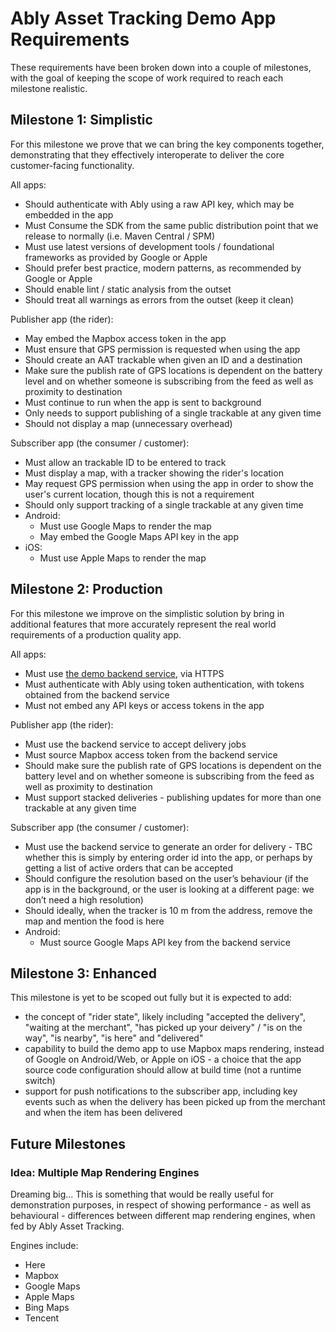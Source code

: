 # Ably Asset Tracking Demo App Requirements

These requirements have been broken down into a couple of milestones, with the goal of keeping the scope of work required to reach each milestone realistic.

## Milestone 1: Simplistic

For this milestone we prove that we can bring the key components together, demonstrating that they effectively interoperate to deliver the core customer-facing functionality.

All apps:

- Should authenticate with Ably using a raw API key, which may be embedded in the app
- Must Consume the SDK from the same public distribution point that we release to normally (i.e. Maven Central / SPM)
- Must use latest versions of development tools / foundational frameworks as provided by Google or Apple
- Should prefer best practice, modern patterns, as recommended by Google or Apple
- Should enable lint / static analysis from the outset
- Should treat all warnings as errors from the outset (keep it clean)

Publisher app (the rider):

- May embed the Mapbox access token in the app
- Must ensure that GPS permission is requested when using the app
- Should create an AAT trackable when given an ID and a destination
- Make sure the publish rate of GPS locations is dependent on the battery level and on whether someone is subscribing from the feed as well as proximity to destination
- Must continue to run when the app is sent to background
- Only needs to support publishing of a single trackable at any given time
- Should not display a map (unnecessary overhead)

Subscriber app (the consumer / customer):

- Must allow an trackable ID to be entered to track
- Must display a map, with a tracker showing the rider's location
- May request GPS permission when using the app in order to show the user's current location, though this is not a requirement
- Should only support tracking of a single trackable at any given time
- Android:
  - Must use Google Maps to render the map
  - May embed the Google Maps API key in the app
- iOS:
  - Must use Apple Maps to render the map

## Milestone 2: Production

For this milestone we improve on the simplistic solution by bring in additional features that more accurately represent the real world requirements of a production quality app.

All apps:

- Must use [the demo backend service](https://github.com/ably/asset-tracking-backend-demo), via HTTPS
- Must authenticate with Ably using token authentication, with tokens obtained from the backend service
- Must not embed any API keys or access tokens in the app

Publisher app (the rider):

- Must use the backend service to accept delivery jobs
- Must source Mapbox access token from the backend service
- Should make sure the publish rate of GPS locations is dependent on the battery level and on whether someone is subscribing from the feed as well as proximity to destination
- Must support stacked deliveries - publishing updates for more than one trackable at any given time

Subscriber app (the consumer / customer):

- Must use the backend service to generate an order for delivery - TBC whether this is simply by entering order id into the app, or perhaps by getting a list of active orders that can be accepted
- Should configure the resolution based on the user’s behaviour (if the app is in the background, or the user is looking at a different page: we don’t need a high resolution)
- Should ideally, when the tracker is 10 m from the address, remove the map and mention the food is here
- Android:
  - Must source Google Maps API key from the backend service

## Milestone 3: Enhanced

This milestone is yet to be scoped out fully but it is expected to add:

- the concept of "rider state", likely including "accepted the delivery", "waiting at the merchant", "has picked up your deivery" / "is on the way", "is nearby", "is here" and "delivered"
- capability to build the demo app to use Mapbox maps rendering, instead of Google on Android/Web, or Apple on iOS - a choice that the app source code configuration should allow at build time (not a runtime switch)
- support for push notifications to the subscriber app, including key events such as when the delivery has been picked up from the merchant and when the item has been delivered

## Future Milestones

### Idea: Multiple Map Rendering Engines

Dreaming big... This is something that would be really useful for demonstration purposes, in respect of showing performance - as well as behavioural - differences between different map rendering engines, when fed by Ably Asset Tracking.

Engines include:

- Here
- Mapbox
- Google Maps
- Apple Maps
- Bing Maps
- Tencent
